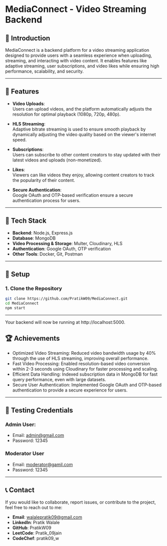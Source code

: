 # MediaConnect - Video Streaming Backend

## 📖 Introduction
MediaConnect is a backend platform for a video streaming application designed to provide users with a seamless experience when uploading, streaming, and interacting with video content. It enables features like adaptive streaming, user subscriptions, and video likes while ensuring high performance, scalability, and security.

---

## 🔧 Features
- **Video Uploads**:  
  Users can upload videos, and the platform automatically adjusts the resolution for optimal playback (1080p, 720p, 480p).
  
- **HLS Streaming**:  
  Adaptive bitrate streaming is used to ensure smooth playback by dynamically adjusting the video quality based on the viewer's internet speed.
  
- **Subscriptions**:  
  Users can subscribe to other content creators to stay updated with their latest videos and uploads (non-monetized).
  
- **Likes**:  
  Viewers can like videos they enjoy, allowing content creators to track the popularity of their content.
  
- **Secure Authentication**:  
  Google OAuth and OTP-based verification ensure a secure authentication process for users.

---

## 🔧 Tech Stack
- **Backend**: Node.js, Express.js
- **Database**: MongoDB
- **Video Processing & Storage**: Multer, Cloudinary, HLS
- **Authentication**: Google OAuth, OTP verification
- **Other Tools**: Docker, Git, Postman

---

## 🚀 Setup

### 1. Clone the Repository
```bash
git clone https://github.com/PratikW09/MediaConnect.git
cd MediaConnect
npm start
```
---
Your backend will now be running at http://localhost:5000.

## 🏆 Achievements
- Optimized Video Streaming: Reduced video bandwidth usage by 40% through the use of HLS streaming, improving overall performance.
- Fast Video Processing: Enabled resolution-based video conversion within 2-3 seconds using Cloudinary for faster processing and scaling.
- Efficient Data Handling: Indexed subscription data in MongoDB for fast query performance, even with large datasets.
- Secure User Authentication: Implemented Google OAuth and OTP-based authentication to provide a secure experience for users.

---
## 🧪 Testing Credentials
### Admin User:
- Email: admin@gmail.com
- Password: 12345
### Moderator User
- Email: moderator@gamil.com
- Password: 12345
---
## 📞 Contact
If you would like to collaborate, report issues, or contribute to the project, feel free to reach out to me:

- **Email**: walalepratik09@gmail.com
- **LinkedIn**: Pratik Walale
- **GitHub**: PratikW09
- **LeetCode**: Pratik_09jain
- **CodeChef**: pratik09_w
